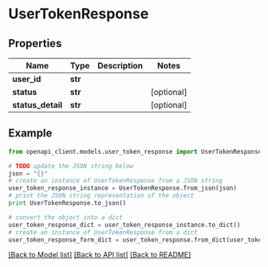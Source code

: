 # UserTokenResponse


## Properties
Name | Type | Description | Notes
------------ | ------------- | ------------- | -------------
**user_id** | **str** |  | 
**status** | **str** |  | [optional] 
**status_detail** | **str** |  | [optional] 

## Example

```python
from openapi_client.models.user_token_response import UserTokenResponse

# TODO update the JSON string below
json = "{}"
# create an instance of UserTokenResponse from a JSON string
user_token_response_instance = UserTokenResponse.from_json(json)
# print the JSON string representation of the object
print UserTokenResponse.to_json()

# convert the object into a dict
user_token_response_dict = user_token_response_instance.to_dict()
# create an instance of UserTokenResponse from a dict
user_token_response_form_dict = user_token_response.from_dict(user_token_response_dict)
```
[[Back to Model list]](../README.md#documentation-for-models) [[Back to API list]](../README.md#documentation-for-api-endpoints) [[Back to README]](../README.md)


